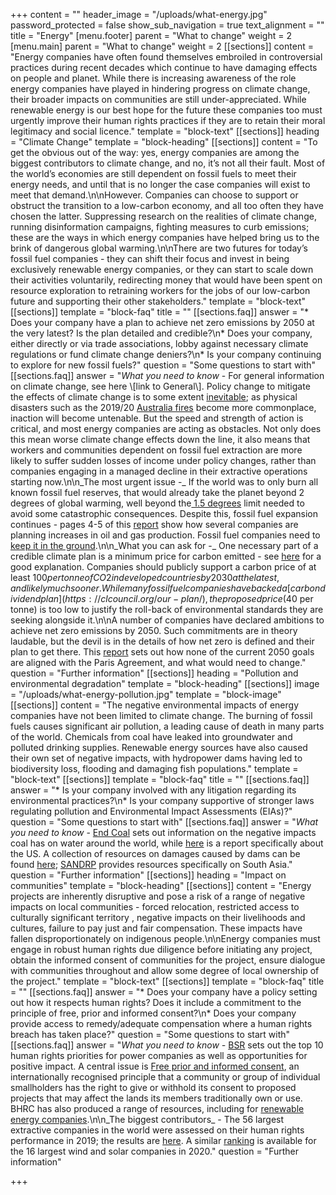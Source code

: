 +++
content = ""
header_image = "/uploads/what-energy.jpg"
password_protected = false
show_sub_navigation = true
text_alignment = ""
title = "Energy"
[menu.footer]
parent = "What to change"
weight = 2
[menu.main]
parent = "What to change"
weight = 2
[[sections]]
content = "Energy companies have often found themselves embroiled in controversial practices during recent decades which continue to have damaging effects on people and planet. While there is increasing awareness of the role energy companies have played in hindering progress on climate change, their broader impacts on communities are still under-appreciated. While renewable energy is our best hope for the future these companies too must urgently improve their human rights practices if they are to retain their moral legitimacy and social licence."
template = "block-text"
[[sections]]
heading = "Climate Change"
template = "block-heading"
[[sections]]
content = "To get the obvious out of the way: yes, energy companies are among the biggest contributors to climate change, and no, it’s not all their fault. Most of the world’s economies are still dependent on fossil fuels to meet their energy needs, and until that is no longer the case companies will exist to meet that demand.\n\nHowever. Companies can choose to support or obstruct the transition to a low-carbon economy, and all too often they have chosen the latter. Suppressing research on the realities of climate change, running disinformation campaigns, fighting measures to curb emissions; these are the ways in which energy companies have helped bring us to the brink of dangerous global warming.\n\nThere are two futures for today’s fossil fuel companies - they can shift their focus and invest in being exclusively renewable energy companies, or they can start to scale down their activities voluntarily, redirecting money that would have been spent on resource exploration to retraining workers for the jobs of our low-carbon future and supporting their other stakeholders."
template = "block-text"
[[sections]]
template = "block-faq"
title = ""
[[sections.faq]]
answer = "* Does your company have a plan to achieve net zero emissions by 2050 at the very latest? Is the plan detailed and credible?\n* Does your company, either directly or via trade associations, lobby against necessary climate regulations or fund climate change deniers?\n* Is your company continuing to explore for new fossil fuels?"
question = "Some questions to start with"
[[sections.faq]]
answer = "_What you need to know_ - For general information on climate change, see here \\[link to General\\]. Policy change to mitigate the effects of climate change is to some extent [inevitable](https://www.unpri.org/download?ac=9833); as physical disasters such as the 2019/20 [Australia fires](https://www.bbc.co.uk/news/world-australia-50951043) become more commonplace, inaction will become untenable. But the speed and strength of action is critical, and most energy companies are acting as obstacles. Not only does this mean worse climate change effects down the line, it also means that workers and communities dependent on fossil fuel extraction are more likely to suffer sudden losses of income under policy changes, rather than companies engaging in a managed decline in their extractive operations starting now.\n\n_The most urgent issue -_ If the world was to only burn all known fossil fuel reserves, that would already take the planet beyond 2 degrees of global warming, well beyond the[ 1.5 degrees](https://www.ipcc.ch/sr15/) limit needed to avoid some catastrophic consequences. Despite this, fossil fuel expansion continues - pages 4-5 of this [report](https://brightnow.org.uk/wp-content/uploads/2020/05/Church-Investments-in-Major-Oil-Companies-Bright-Now-Report-web.pdf) show how several companies are planning increases in oil and gas production. Fossil fuel companies need to [keep it in the ground](http://keepitintheground.org/).\n\n_What you can ask for -_ One necessary part of a credible climate plan is a minimum price for carbon emitted - see [here](http://www.lse.ac.uk/GranthamInstitute/faqs/what-is-a-carbon-price-and-why-do-we-need-one/) for a good explanation. Companies should publicly support a carbon price of at least $100 per tonne of CO2 in developed countries by 2030 at the latest, and likely much sooner. While many fossil fuel companies have backed a [carbon dividend plan](https://clcouncil.org/our-plan/), the proposed price ($40 per tonne) is too low to justify the roll-back of environmental standards they are seeking alongside it.\n\nA number of companies have declared ambitions to achieve net zero emissions by 2050. Such commitments are in theory laudable, but the devil is in the details of how net zero is defined and their plan to get there. This [report](https://www.transitionpathwayinitiative.org/tpi/publications/58.pdf?type=Publication) sets out how none of the current 2050 goals are aligned with the Paris Agreement, and what would need to change."
question = "Further information"
[[sections]]
heading = "Pollution and environmental degradation"
template = "block-heading"
[[sections]]
image = "/uploads/what-energy-pollution.jpg"
template = "block-image"
[[sections]]
content = "The negative environmental impacts of energy companies have not been limited to climate change. The burning of fossil fuels causes significant air pollution, a leading cause of death in many parts of the world. Chemicals from coal have leaked into groundwater and polluted drinking supplies. Renewable energy sources have also caused their own set of negative impacts, with hydropower dams having led to biodiversity loss, flooding and damaging fish populations."
template = "block-text"
[[sections]]
template = "block-faq"
title = ""
[[sections.faq]]
answer = "* Is your company involved with any litigation regarding its environmental practices?\n* Is your company supportive of stronger laws regulating pollution and Environmental Impact Assessments (EIAs)?"
question = "Some questions to start with"
[[sections.faq]]
answer = "_What you need to know_ - [End Coal](https://endcoal.org/resources/coal-impacts-on-water/) sets out information on the negative impacts coal has on water around the world, while [here](http://www.environmentalintegrity.org/wp-content/uploads/2019/03/National-Coal-Ash-Report-3.4.19-1.pdf) is a report specifically about the US. A collection of resources on damages caused by dams can be found [here](https://www.internationalrivers.org/environmental-impacts-of-dams); [SANDRP](https://sandrp.in/) provides resources specifically on South Asia."
question = "Further information"
[[sections]]
heading = "Impact on communities"
template = "block-heading"
[[sections]]
content = "Energy projects are inherently disruptive and pose a risk of a range of negative impacts on local communities - forced relocation, restricted access to culturally significant territory , negative impacts on their livelihoods and cultures, failure to pay just and fair compensation. These impacts have fallen disproportionately on indigenous people.\n\nEnergy companies must engage in robust human rights due diligence before initiating any project, obtain the informed consent of communities for the project, ensure dialogue with communities throughout and allow some degree of local ownership of the project."
template = "block-text"
[[sections]]
template = "block-faq"
title = ""
[[sections.faq]]
answer = "* Does your company have a policy setting out how it respects human rights? Does it include a commitment to the principle of free, prior and informed consent?\n* Does your company provide access to remedy/adequate compensation where a human rights breach has taken place?"
question = "Some questions to start with"
[[sections.faq]]
answer = "_What you need to know -_ [BSR](https://www.bsr.org/en/our-insights/primers/10-human-rights-priorities-power-and-utilities-sector) sets out the top 10 human rights priorities for power companies as well as opportunities for positive impact. A central issue is [Free prior and informed consent](https://www.youtube.com/watch?v=yvsf0wfMcwo), an internationally recognised principle that a community or group of individual smallholders has the right to give or withhold its consent to proposed projects that may affect the lands its members traditionally own or use. BHRC has also produced a range of resources, including for [renewable energy companies](https://www.business-humanrights.org/en/renewable-energy-human-rights-analysis).\n\n_The biggest contributors_ - The 56 largest extractive companies in the world were assessed on their human rights performance in 2019; the results are [here](https://www.corporatebenchmark.org/extractives-0). A similar [ranking](https://www.business-humanrights.org/en/renewable-energy-human-rights-benchmark) is available for the 16 largest wind and solar companies in 2020."
question = "Further information"

+++
